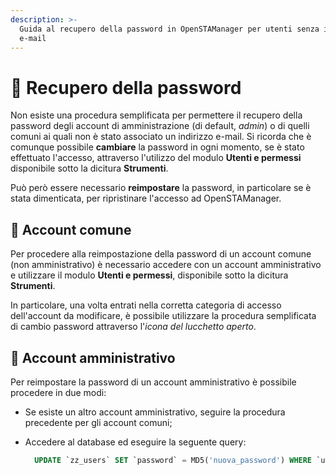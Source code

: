 ```yaml
---
description: >-
  Guida al recupero della password in OpenSTAManager per utenti senza indirizzo
  e-mail
---
```


# 📘 Recupero della password

Non esiste una procedura semplificata per permettere il recupero della password degli account di amministrazione (di default, _admin_) o di quelli comuni ai quali non è stato associato un indirizzo e-mail. Si ricorda che è comunque possibile **cambiare** la password in ogni momento, se è stato effettuato l'accesso, attraverso l'utilizzo del modulo **Utenti e permessi** disponibile sotto la dicitura **Strumenti**.

Può però essere necessario **reimpostare** la password, in particolare se è stata dimenticata, per ripristinare l'accesso ad OpenSTAManager.

## 📘 Account comune

Per procedere alla reimpostazione della password di un account comune (non amministrativo) è necessario accedere con un account amministrativo e utilizzare il modulo **Utenti e permessi**, disponibile sotto la dicitura **Strumenti**.

In particolare, una volta entrati nella corretta categoria di accesso dell'account da modificare, è possibile utilizzare la procedura semplificata di cambio password attraverso l'_icona del lucchetto aperto_.

## 📘 Account amministrativo

Per reimpostare la password di un account amministrativo è possibile procedere in due modi:

* Se esiste un altro account amministrativo, seguire la procedura precedente per gli account comuni;
*   Accedere al database ed eseguire la seguente query:

    ```sql
      UPDATE `zz_users` SET `password` = MD5('nuova_password') WHERE `username` = 'admin';
    ```
